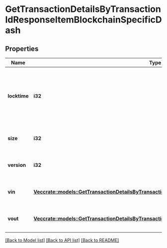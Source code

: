 # GetTransactionDetailsByTransactionIdResponseItemBlockchainSpecificDash

## Properties

Name | Type | Description | Notes
------------ | ------------- | ------------- | -------------
**locktime** | **i32** | Represents the time at which a particular transaction can be added to the blockchain. | 
**size** | **i32** | Represents the total size of this transaction. | 
**version** | **i32** | Represents transaction version number. | 
**vin** | [**Vec<crate::models::GetTransactionDetailsByTransactionIdResponseItemBlockchainSpecificDashVin>**](GetTransactionDetailsByTransactionIDResponseItemBlockchainSpecificDash_vin.md) | Represents the transaction inputs. | 
**vout** | [**Vec<crate::models::GetTransactionDetailsByTransactionIdResponseItemBlockchainSpecificDashVout>**](GetTransactionDetailsByTransactionIDResponseItemBlockchainSpecificDash_vout.md) | Represents the transaction outputs. | 

[[Back to Model list]](../README.md#documentation-for-models) [[Back to API list]](../README.md#documentation-for-api-endpoints) [[Back to README]](../README.md)


